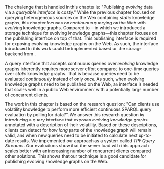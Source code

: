 The challenge that is handled in this chapter is:
"Publishing *evolving* data via a *queryable interface* is costly."
While the previous chapter focused on querying heterogeneous sources on the Web containing *static* knowledge graphs,
this chapter focuses on *continuous* querying on the Web with *evolving* knowledge graphs.
Compared to [](#storing)—in which we introduced a storage technique for evolving knowledge graphs—this chapter focuses on the publishing interface on top of that.
This publishing interface is required for exposing evolving knowledge graphs on the Web.
As such, the interface introduced in this work could be implemented based on the storage backend from [](#storing).

A query interface that accepts continuous queries over <em>evolving</em> knowledge graphs
inherently requires more server effort compared to one-time queries over <em>static</em> knowledge graphs.
That is because queries need to be evaluated *continuously* instead of only *once*.
As such, when evolving knowledge graphs need to be published on the Web,
an interface is needed that scales well in a public Web environment with a potentially large number of concurrent clients.

The work in this chapter is based on the research question:
"Can clients use volatility knowledge to perform more efficient continuous SPARQL query evaluation by polling for data?".
We answer this research question by introducing a query interface
that exposes evolving knowledge graphs annotated with a description of their volatility.
Based on these descriptions, clients can detect for *how long* parts of the knowledge graph will remain valid,
and when new queries need to be initiated to calculate next up-to-date results.
We implemented our approach as a system called *TPF Query Streamer*.
Our evaluations show that the server load with this approach scales better
with an increasing number of concurrent clients
compared other solutions.
This shows that our technique is a good candidate for publishing evolving knowledge graphs on the Web.
